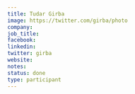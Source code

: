 ```yaml
---
title: Tudar Girba
image: https://twitter.com/girba/photo
company: 
job_title: 
facebook:
linkedin: 
twitter: girba
website:
notes:
status: done
type: participant
---
```


<!-- put more details about participant here -->
